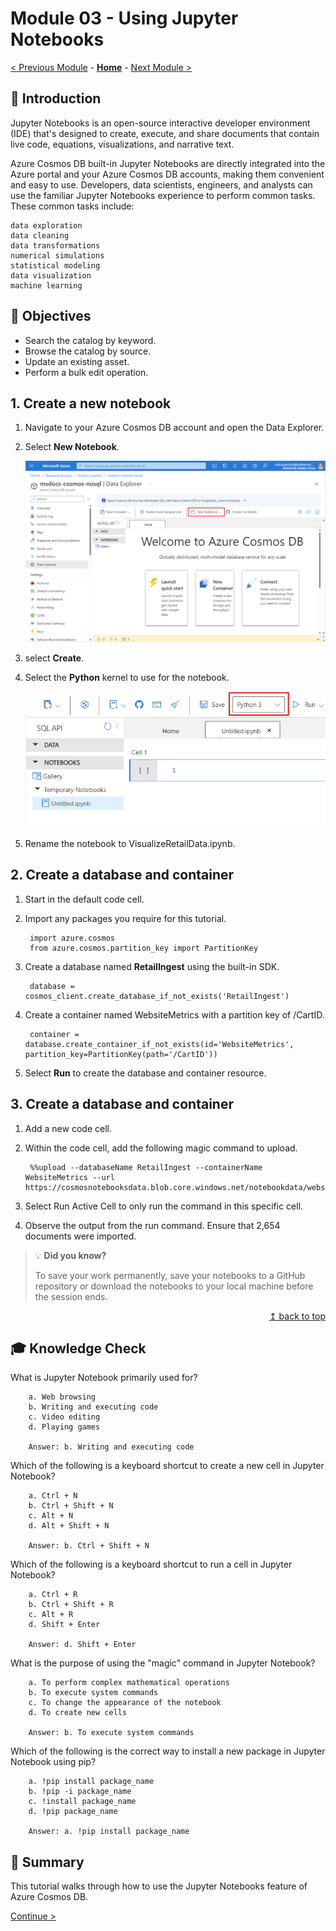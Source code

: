 # Module 03 - Using Jupyter Notebooks

[< Previous Module](../modules/module02a.md) - **[Home](../README.md)** - [Next Module >](../modules/module04.md)

## :loudspeaker: Introduction

Jupyter Notebooks is an open-source interactive developer environment (IDE) that's designed to create, execute, and share documents that contain live code, equations, visualizations, and narrative text.

Azure Cosmos DB built-in Jupyter Notebooks are directly integrated into the Azure portal and your Azure Cosmos DB accounts, making them convenient and easy to use. Developers, data scientists, engineers, and analysts can use the familiar Jupyter Notebooks experience to perform common tasks. These common tasks include:

    data exploration
    data cleaning
    data transformations
    numerical simulations
    statistical modeling
    data visualization
    machine learning


## :dart: Objectives

* Search the catalog by keyword.
* Browse the catalog by source.
* Update an existing asset.
* Perform a bulk edit operation.

## 1. Create a new notebook

1. Navigate to your Azure Cosmos DB account and open the Data Explorer.
2. Select **New Notebook**.

    ![New Notebook](../images/Module03/new-notebook-option.png)

3. select **Create**.

4. Select the **Python** kernel to use for the notebook.

    ![Python Kernel](../images/Module03/python-kernel.png)

5. Rename the notebook to VisualizeRetailData.ipynb.

## 2. Create a database and container

1. Start in the default code cell.

2. Import any packages you require for this tutorial.

        import azure.cosmos
        from azure.cosmos.partition_key import PartitionKey


3. Create a database named **RetailIngest** using the built-in SDK.

        database = cosmos_client.create_database_if_not_exists('RetailIngest')


4. Create a container named WebsiteMetrics with a partition key of /CartID.

        container = database.create_container_if_not_exists(id='WebsiteMetrics', partition_key=PartitionKey(path='/CartID'))

5. Select **Run** to create the database and container resource.


## 3. Create a database and container

1. Add a new code cell.

2. Within the code cell, add the following magic command to upload.

        %%upload --databaseName RetailIngest --containerName WebsiteMetrics --url https://cosmosnotebooksdata.blob.core.windows.net/notebookdata/websiteData.json

3. Select Run Active Cell to only run the command in this specific cell.

4. Observe the output from the run command. Ensure that 2,654 documents were imported.


> :bulb: **Did you know?**
>
> To save your work permanently, save your notebooks to a GitHub repository or download the notebooks to your local machine before the session ends.

<div align="right"><a href="#module-03---search--browse">↥ back to top</a></div>


## :mortar_board: Knowledge Check

What is Jupyter Notebook primarily used for?

        a. Web browsing
        b. Writing and executing code
        c. Video editing
        d. Playing games
        
        Answer: b. Writing and executing code

Which of the following is a keyboard shortcut to create a new cell in Jupyter Notebook?

        a. Ctrl + N
        b. Ctrl + Shift + N
        c. Alt + N
        d. Alt + Shift + N

        Answer: b. Ctrl + Shift + N

Which of the following is a keyboard shortcut to run a cell in Jupyter Notebook?

        a. Ctrl + R
        b. Ctrl + Shift + R
        c. Alt + R
        d. Shift + Enter

        Answer: d. Shift + Enter

What is the purpose of using the "magic" command in Jupyter Notebook?

        a. To perform complex mathematical operations
        b. To execute system commands
        c. To change the appearance of the notebook
        d. To create new cells

        Answer: b. To execute system commands

Which of the following is the correct way to install a new package in Jupyter Notebook using pip?

        a. !pip install package_name
        b. !pip -i package_name
        c. !install package_name
        d. !pip package_name

        Answer: a. !pip install package_name


## :tada: Summary

This tutorial walks through how to use the Jupyter Notebooks feature of Azure Cosmos DB.

[Continue >](../modules/module04.md)
